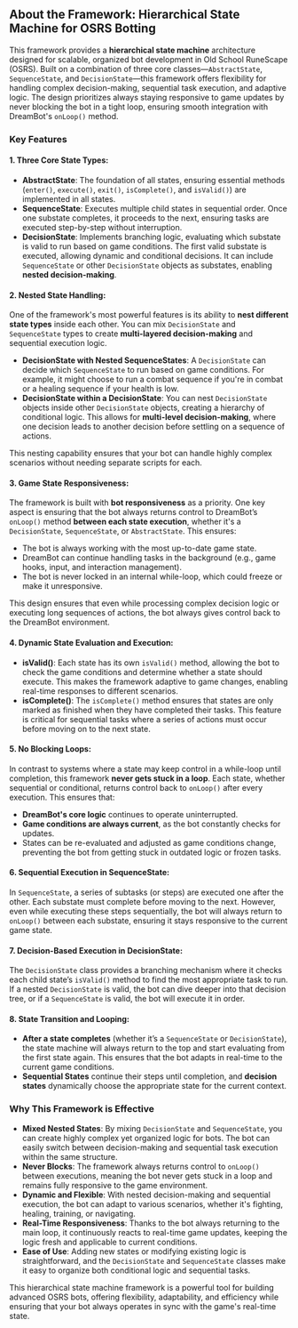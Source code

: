 ## About the Framework: Hierarchical State Machine for OSRS Botting

This framework provides a **hierarchical state machine** architecture designed for scalable, organized bot development in Old School RuneScape (OSRS). Built on a combination of three core classes—`AbstractState`, `SequenceState`, and `DecisionState`—this framework offers flexibility for handling complex decision-making, sequential task execution, and adaptive logic. The design prioritizes always staying responsive to game updates by never blocking the bot in a tight loop, ensuring smooth integration with DreamBot's `onLoop()` method.

### Key Features

#### 1. **Three Core State Types:**
- **AbstractState**: The foundation of all states, ensuring essential methods (`enter()`, `execute()`, `exit()`, `isComplete()`, and `isValid()`) are implemented in all states.
- **SequenceState**: Executes multiple child states in sequential order. Once one substate completes, it proceeds to the next, ensuring tasks are executed step-by-step without interruption.
- **DecisionState**: Implements branching logic, evaluating which substate is valid to run based on game conditions. The first valid substate is executed, allowing dynamic and conditional decisions. It can include `SequenceState` or other `DecisionState` objects as substates, enabling **nested decision-making**.

#### 2. **Nested State Handling:**
One of the framework's most powerful features is its ability to **nest different state types** inside each other. You can mix `DecisionState` and `SequenceState` types to create **multi-layered decision-making** and sequential execution logic.
- **DecisionState with Nested SequenceStates**: A `DecisionState` can decide which `SequenceState` to run based on game conditions. For example, it might choose to run a combat sequence if you're in combat or a healing sequence if your health is low.
- **DecisionState within a DecisionState**: You can nest `DecisionState` objects inside other `DecisionState` objects, creating a hierarchy of conditional logic. This allows for **multi-level decision-making**, where one decision leads to another decision before settling on a sequence of actions.

This nesting capability ensures that your bot can handle highly complex scenarios without needing separate scripts for each.

#### 3. **Game State Responsiveness**:
The framework is built with **bot responsiveness** as a priority. One key aspect is ensuring that the bot always returns control to DreamBot’s `onLoop()` method **between each state execution**, whether it's a `DecisionState`, `SequenceState`, or `AbstractState`. This ensures:
- The bot is always working with the most up-to-date game state.
- DreamBot can continue handling tasks in the background (e.g., game hooks, input, and interaction management).
- The bot is never locked in an internal while-loop, which could freeze or make it unresponsive.

This design ensures that even while processing complex decision logic or executing long sequences of actions, the bot always gives control back to the DreamBot environment.

#### 4. **Dynamic State Evaluation and Execution:**
- **isValid()**: Each state has its own `isValid()` method, allowing the bot to check the game conditions and determine whether a state should execute. This makes the framework adaptive to game changes, enabling real-time responses to different scenarios.
- **isComplete()**: The `isComplete()` method ensures that states are only marked as finished when they have completed their tasks. This feature is critical for sequential tasks where a series of actions must occur before moving on to the next state.

#### 5. **No Blocking Loops**:
In contrast to systems where a state may keep control in a while-loop until completion, this framework **never gets stuck in a loop**. Each state, whether sequential or conditional, returns control back to `onLoop()` after every execution. This ensures that:
- **DreamBot's core logic** continues to operate uninterrupted.
- **Game conditions are always current**, as the bot constantly checks for updates.
- States can be re-evaluated and adjusted as game conditions change, preventing the bot from getting stuck in outdated logic or frozen tasks.

#### 6. **Sequential Execution in SequenceState**:
In `SequenceState`, a series of subtasks (or steps) are executed one after the other. Each substate must complete before moving to the next. However, even while executing these steps sequentially, the bot will always return to `onLoop()` between each substate, ensuring it stays responsive to the current game state.

#### 7. **Decision-Based Execution in DecisionState**:
The `DecisionState` class provides a branching mechanism where it checks each child state’s `isValid()` method to find the most appropriate task to run. If a nested `DecisionState` is valid, the bot can dive deeper into that decision tree, or if a `SequenceState` is valid, the bot will execute it in order.

#### 8. **State Transition and Looping:**
- **After a state completes** (whether it’s a `SequenceState` or `DecisionState`), the state machine will always return to the top and start evaluating from the first state again. This ensures that the bot adapts in real-time to the current game conditions.
- **Sequential States** continue their steps until completion, and **decision states** dynamically choose the appropriate state for the current context.

### Why This Framework is Effective

- **Mixed Nested States**: By mixing `DecisionState` and `SequenceState`, you can create highly complex yet organized logic for bots. The bot can easily switch between decision-making and sequential task execution within the same structure.
- **Never Blocks**: The framework always returns control to `onLoop()` between executions, meaning the bot never gets stuck in a loop and remains fully responsive to the game environment.
- **Dynamic and Flexible**: With nested decision-making and sequential execution, the bot can adapt to various scenarios, whether it's fighting, healing, training, or navigating.
- **Real-Time Responsiveness**: Thanks to the bot always returning to the main loop, it continuously reacts to real-time game updates, keeping the logic fresh and applicable to current conditions.
- **Ease of Use**: Adding new states or modifying existing logic is straightforward, and the `DecisionState` and `SequenceState` classes make it easy to organize both conditional logic and sequential tasks.

This hierarchical state machine framework is a powerful tool for building advanced OSRS bots, offering flexibility, adaptability, and efficiency while ensuring that your bot always operates in sync with the game's real-time state.
